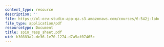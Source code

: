 ```yaml
---
content_type: resource
description: ''
file: https://ol-ocw-studio-app-qa.s3.amazonaws.com/courses/6-542j-laboratory-on-the-physiology-acoustics-and-perception-of-speech-fall-2005/b30883a2de361e701274d7a5af07465c_spin_resp_sheet.pdf
file_type: application/pdf
resourcetype: Document
title: spin_resp_sheet.pdf
uid: b30883a2-de36-1e70-1274-d7a5af07465c
---
```

